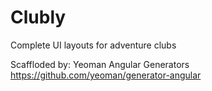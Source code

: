 Clubly
======

Complete UI layouts for adventure clubs

Scaffloded by: Yeoman Angular Generators https://github.com/yeoman/generator-angular

